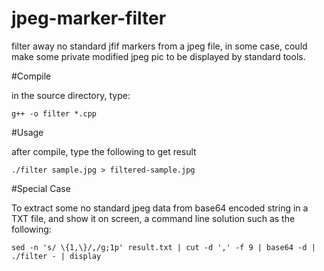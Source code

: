 # jpeg-marker-filter
filter away no standard jfif markers from a jpeg file, in some case, could make some private modified jpeg pic to be displayed by standard tools.

#Compile

in the source directory, type:

    g++ -o filter *.cpp
  
#Usage

after compile, type the following to get result

    ./filter sample.jpg > filtered-sample.jpg

#Special Case

To extract some no standard jpeg data from base64 encoded string in a TXT file, and show it on screen, 
a command line solution such as the following:

    sed -n 's/ \{1,\}/,/g;1p' result.txt | cut -d ',' -f 9 | base64 -d | ./filter - | display
